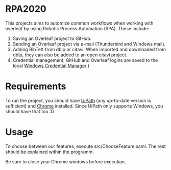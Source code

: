 # RPA2020

This projects aims to automize common workflows when working with overleaf by using Robotic Process Automation (RPA). 
These include:

1. Saving an Overleaf project to GitHub.
2. Sending an Overleaf project via e-mail (Thunderbird and Windows mail).
3. Adding BibTeX from dblp or citavi. When imported and downloaded from dblp, they can also be added to an open citavi project.
4. Credential management, GitHub and Overleaf logins are saved to the local [Windows Credential Manager](https://support.microsoft.com/en-gb/help/4026814/windows-accessing-credential-manager)
)
# Requirements

To run the project, you should have [UiPath](https://www.uipath.com) (any up-to-date version is sufficient) and [Chrome](https://www.google.com/intl/en/chrome/) installed. Since UiPath only supports Windows, you should have that too :D

# Usage

To choose between our features, execute src/ChooseFeature.xaml. The rest should be explained within the programm.

Be sure to close your Chrome windows before execution.
